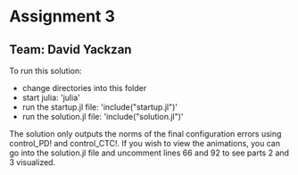# Assignment 3
## Team: David Yackzan

To run this solution:
* change directories into this folder
* start julia: 'julia'
* run the startup.jl file: 'include("startup.jl")'
* run the solution.jl file: 'include("solution.jl")'

The solution only outputs the norms of the final configuration errors using control_PD! and control_CTC!. If you wish to view the animations, you can go into the solution.jl file and uncomment lines 66 and 92 to see parts 2 and 3 visualized. 

